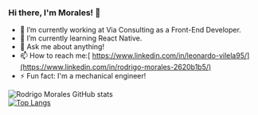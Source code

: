 ### Hi there, I'm Morales! 👋


- 🔭 I’m currently working at Via Consulting as a Front-End Developer.
- 🌱 I’m currently learning React Native.
- 💬 Ask me about anything!
- 📫 How to reach me:[ https://www.linkedin.com/in/leonardo-vilela95/](https://www.linkedin.com/in/rodrigo-morales-2620b1b5/)
- ⚡ Fun fact: I'm a mechanical engineer!

![Rodrigo Morales GitHub stats](https://github-readme-stats.vercel.app/api?username=rodrigomorales&show_icons=true&theme=react)
<br>
[![Top Langs](https://github-readme-stats.vercel.app/api/top-langs/?username=rodrigomorales&theme=react)](https://github.com/rodrigomorales/github-readme-stats)

